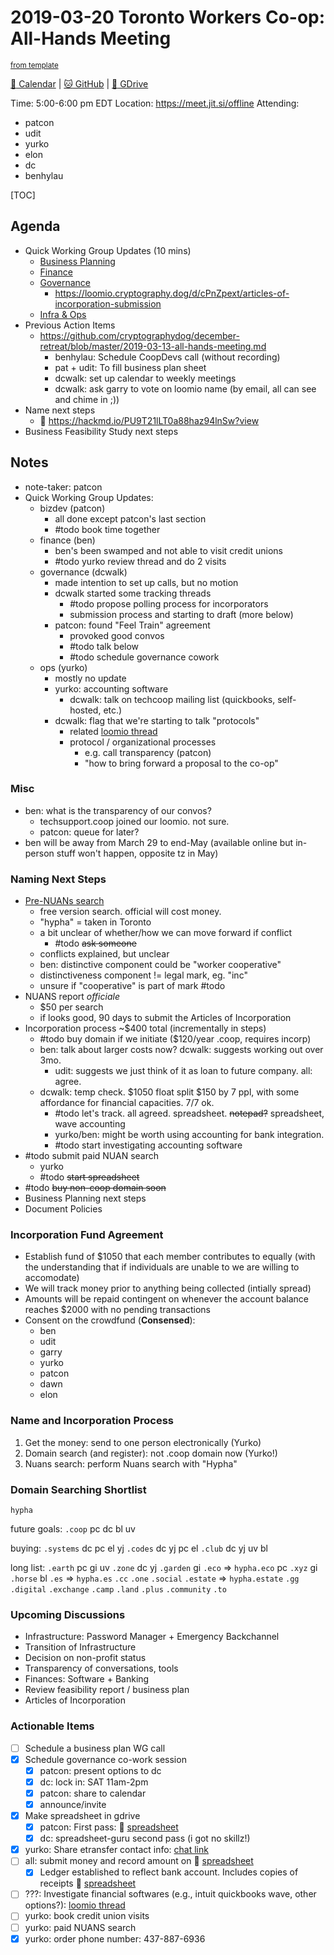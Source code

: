 # 2019-03-20 Toronto Workers Co-op: All-Hands Meeting

<sup>[from template][template]</sup>

[:date: Calendar][cal] | [:cat: GitHub][gh] | [:open_file_folder: GDrive][gdrive]

Time: 5:00-6:00 pm EDT
Location: https://meet.jit.si/offline
Attending: 
- patcon
- udit
- yurko
- elon
- dc
- benhylau

[TOC]

## Agenda

- Quick Working Group Updates (10 mins)
    - [Business Planning][biz-wg]
    - [Finance][fin-wg]
    - [Governance][gov-wg]
        - https://loomio.cryptography.dog/d/cPnZpext/articles-of-incorporation-submission
    - [Infra & Ops][ino-wg]
- Previous Action Items
    - https://github.com/cryptographydog/december-retreat/blob/master/2019-03-13-all-hands-meeting.md
        - benhylau: Schedule CoopDevs call (without recording)
        - pat + udit: To fill business plan sheet
        - dcwalk: set up calendar to weekly meetings
        - dcwalk: ask garry to vote on loomio name (by email, all can see and chime in ;))
- Name next steps
    - :book: https://hackmd.io/PU9T21lLT0a88haz94lnSw?view
- Business Feasibility Study next steps
 
## Notes

- note-taker: patcon
- Quick Working Group Updates:
    - bizdev (patcon)
        - all done except patcon's last section
        - #todo book time together
    - finance (ben)
        - ben's been swamped and not able to visit credit unions
        - #todo yurko review thread and do 2 visits
    - governance (dcwalk)
        - made intention to set up calls, but no motion
        - dcwalk started some tracking threads
            - #todo propose polling process for incorporators
            - submission process and starting to draft (more below)
        - patcon: found "Feel Train" agreement
            - provoked good convos
            - #todo talk below
            - #todo schedule governance cowork
    - ops (yurko)
        - mostly no update
        - yurko: accounting software
            - dcwalk: talk on techcoop mailing list (quickbooks, self-hosted, etc.)
        - dcwalk: flag that we're starting to talk "protocols"
            - related [loomio thread]()
            - protocol / organizational processes
                - e.g. call transparency (patcon)
                - "how to bring forward a proposal to the co-op"

### Misc 

- ben: what is the transparency of our convos?
    - techsupport.coop joined our loomio. not sure.
    - patcon: queue for later?
- ben will be away from March 29 to end-May (available online but in-person stuff won't happen, opposite tz in May)

### Naming Next Steps

- [Pre-NUANs search](https://hackmd.io/PU9T21lLT0a88haz94lnSw?view)
    - free version search. official will cost money.
    - "hypha" = taken in Toronto
    - a bit unclear of whether/how we can move forward if conflict
        - #todo ~~ask someone~~
    - conflicts explained, but unclear
    - ben: distinctive component could be "worker cooperative"
    - distinctiveness component != legal mark, eg. "inc"
    - unsure if "cooperative" is part of mark #todo
- NUANS report _officiale_
    - $50 per search
    - if looks good, 90 days to submit the Articles of Incorporation
- Incorporation process ~$400 total (incrementally in steps)
    - #todo buy domain if we initiate ($120/year .coop, requires incorp)
    - ben: talk about larger costs now? dcwalk: suggests working out over 3mo.
        - udit: suggests we just think of it as loan to future company. all: agree.
    - dcwalk: temp check. $1050 float split $150 by 7 ppl, with some affordance for financial capacities. 7/7 ok.
        - #todo let's track. all agreed. spreadsheet. ~~notepad?~~ spreadsheet, wave accounting
        - yurko/ben: might be worth using accounting for bank integration.
        - #todo start investigating accounting software
- #todo submit paid NUAN search
    - yurko
    - #todo ~~start spreadsheet~~
- #todo ~~buy non-coop domain soon~~
- Business Planning next steps
- Document Policies

### Incorporation Fund Agreement

- Establish fund of $1050 that each member contributes to equally (with the understanding that if individuals are unable to we are willing to accomodate)
- We will track money prior to anything being collected (intially spread)
- Amounts will be repaid contingent on whenever the account balance reaches $2000 with no pending transactions
- Consent on the crowdfund (**Consensed**):
    - ben
    - udit
    - garry
    - yurko
    - patcon
    - dawn
    - elon

### Name and Incorporation Process 

1. Get the money: send to one person electronically (Yurko)
2. Domain search (and register): not .coop domain now (Yurko!)
3. Nuans search: perform Nuans search with "Hypha" 

### Domain Searching Shortlist

`hypha`

future goals:
`.coop` pc dc bl uv

buying: 
`.systems` dc pc el yj
`.codes` dc yj pc el
`.club` dc yj uv bl

long list:
`.earth` pc gi uv
`.zone` dc yj
`.garden` gi
`.eco` => `hypha.eco` pc
`.xyz` gi
`.horse` bl
`.es` => `hypha.es`
`.cc`
`.one`
`.social`
`.estate` => `hypha.estate`
`.gg`
`.digital`
`.exchange`
`.camp`
`.land`
`.plus`
`.community`
`.to`

### Upcoming Discussions

- Infrastructure: Password Manager + Emergency Backchannel
- Transition of Infrastructure
- Decision on non-profit status
- Transparency of conversations, tools
- Finances: Software + Banking
- Review feasibility report / business plan
- Articles of Incorporation

### Actionable Items

- [ ] Schedule a business plan WG call
- [x] Schedule governance co-work session
    - [x] patcon: present options to dc
    - [x] dc: lock in: SAT 11am-2pm
    - [x] patcon: share to calendar
    - [x] announce/invite
- [x] Make spreadsheet in gdrive
    - [x] patcon: First pass: :pencil: [spreadsheet][1]
    - [x] dc: spreadsheet-guru second pass (i got no skillz!)
- [x] yurko: Share etransfer contact info: [chat link][2]
- [ ] all: submit money and record amount on :pencil: [spreadsheet][1]
    - [x] Ledger established to reflect bank account. Includes copies of receipts :pencil: [spreadsheet][4]
- [ ] ???: Investigate financial softwares (e.g., intuit quickbooks wave, other options?): [loomio thread][3]
- [ ] yurko: book credit union visits
- [ ] yurko: paid NUANS search
- [x] yurko: order phone number: 437-887-6936

<!-- Links -->
[template]: https://hackmd.io/0mgHiik2QwOLbOT-2_Uh7w?edit
[cal]: https://calendar.google.com/calendar/embed?src=s2224p8sptnujs736vplf9anjo%40group.calendar.google.com&ctz=America%2FToronto
[gh]: https://github.com/cryptographydog/december-retreat
[gdrive]: https://drive.google.com/drive/u/0/folders/14KYnYwOEK3InYZ3jCn-Gtf5q430sE9oc
[biz-wg]: https://loomio.cryptography.dog/g/ojZI2bPl/working-groups-business-planning
[fin-wg]: https://loomio.cryptography.dog/g/sRPwaorg/working-groups-finance
[gov-wg]: https://loomio.cryptography.dog/g/BaAj6dQn/working-groups-governance-by-laws-incorporation-articles-gm-
[ino-wg]: https://loomio.cryptography.dog/g/KvARWad7/working-groups-infrastructure-and-operations
[1]: https://docs.google.com/spreadsheets/d/1BphfaOGeP8ksjlGypKgQBOFvUAgH66YewJGH3V9e400/edit#gid=0
[2]: https://matrix.to/#/!JloFJtoONurMdgcZCa:tomesh.net/$155312018713266jcitx:tomesh.net?via=tomesh.net&via=aseriesoftubez.com
[3]: https://loomio.cryptography.dog/d/eaH0FZNR/research-on-financial-software
[4]: https://docs.google.com/spreadsheets/d/1ZHCGpTCA3YNvYI4aW1dU9UKsCeMyAcR5oPmB2yAavOs/edit#gid=0

